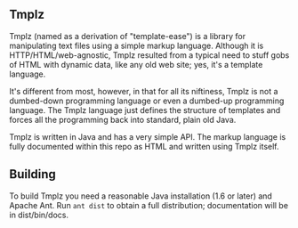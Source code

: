 ## Tmplz

Tmplz (named as a derivation of "template-ease") is a library for manipulating text files using a simple markup language. Although it is HTTP/HTML/web-agnostic, Tmplz resulted from a typical need to stuff gobs of HTML with dynamic data, like any old web site; yes, it's a template language.

It's different from most, however, in that for all its niftiness, Tmplz is not a dumbed-down programming language or even a dumbed-up programming language. The Tmplz language just defines the structure of templates and forces all the programming back into standard, plain old Java.

Tmplz is written in Java and has a very simple API. The markup language is fully documented within this repo as HTML and written using Tmplz itself.

## Building

To build Tmplz you need a reasonable Java installation (1.6 or later) and Apache Ant. Run `ant dist` to obtain a full distribution; documentation will be in dist/bin/docs.